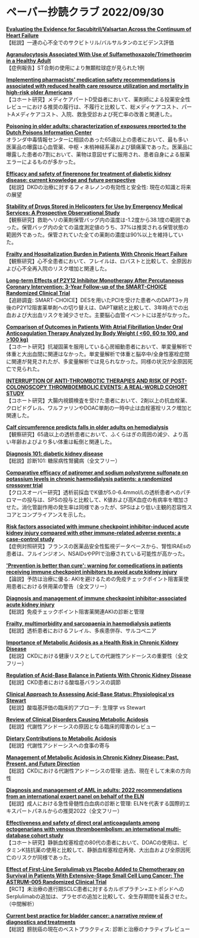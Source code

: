 # ペーパー抄読クラブ 2022/09/30

[**Evaluating the Evidence for Sacubitril/Valsartan Across the Continuum of Heart Failure**](https://pubmed.ncbi.nlm.nih.gov/36151917/)  
【総説】一連の心不全でのサクビトリル/バルサルタンのエビデンス評価

[**Agranulocytosis Associated With Use of Sulfamethoxazole/Trimethoprim in a Healthy Adult**](https://pubmed.ncbi.nlm.nih.gov/36165354/)  
【症例報告】ST合剤の使用により無顆粒球症が見られた1例

[**Implementing pharmacists' medication safety recommendations is associated with reduced health care resource utilization and mortality in high-risk older Americans**](https://pubmed.ncbi.nlm.nih.gov/36167762/)  
【コホート研究】メディケアパートD受益者において、薬剤師による投薬安全性レビューにおける推奨の履行は、不履行と比較して、総メディケアコスト、パートAメディケアコスト、入院、救急受診および死亡率の改善と関連した。

[**Poisoning in older adults: characterization of exposures reported to the Dutch Poisons Information Center**](https://pubmed.ncbi.nlm.nih.gov/36149343/)  
オランダ中毒情報センターに相談のあった65歳以上の患者において、最も多い医薬品の曝露は心血管薬、中枢・末梢神経系薬および鎮痛薬であった。医薬品に曝露した患者の7割において、薬物は意図せずに服用され、患者自身による服薬エラーによるものが多かった。

[**Efficacy and safety of finerenone for treatment of diabetic kidney disease: current knowledge and future perspective**](https://pubmed.ncbi.nlm.nih.gov/36174659/)  
【総説】DKDの治療に対するフィネレノンの有効性と安全性: 現在の知識と将来の展望

[**Stability of Drugs Stored in Helicopters for Use by Emergency Medical Services: A Prospective Observational Study**](https://pubmed.ncbi.nlm.nih.gov/35927113/)  
【観察研究】救助ヘリの薬剤保管バッグ内の温度は-1.2度から38.1度の範囲であった。保管バッグ内の全ての温度測定値のうち、37%は推奨される保管状態の範囲外であった。保管されていた全ての薬剤の濃度は90%以上を維持していた。

[**Frailty and Hospitalization Burden in Patients With Chronic Heart Failure**](https://pubmed.ncbi.nlm.nih.gov/36153181/)  
【観察研究】心不全患者において、フレイルは、ロバストと比較して、全原因および心不全再入院のリスク増加と関連した。

[**Long-term Effects of P2Y12 Inhibitor Monotherapy After Percutaneous Coronary Intervention: 3-Year Follow-up of the SMART-CHOICE Randomized Clinical Trial**](https://pubmed.ncbi.nlm.nih.gov/36169938/)  
【追跡調査: SMART-CHOICE】DESを用いたPCIを受けた患者へのDAPT3ヶ月後のP2Y12阻害薬単剤への切り替えは、DAPT継続と比較して、3年時点での出血および大出血リスクを減少させた。主要脳心血管イベントには差がなかった。

[**Comparison of Outcomes in Patients With Atrial Fibrillation Under Oral Anticoagulation Therapy Analyzed by Body Weight ( <60, 60 to 100, and >100 kg)**](https://pubmed.ncbi.nlm.nih.gov/36175253/)  
【コホート研究】抗凝固薬を服用している心房細動患者において、単変量解析で体重と大出血間に関連はなかった。単変量解析で体重と脳卒中/全身性塞栓症間に関連が発見されたが、多変量解析では見られなかった。同様の状況が全原因死亡で見られた。

[**INTERRUPTION OF ANTI-THROMBOTIC THERAPIES AND RISK OF POST-COLONOSCOPY THROMBOEMBOLIC EVENTS: A REAL-WORLD COHORT STUDY**](https://pubmed.ncbi.nlm.nih.gov/36167228/)  
【コホート研究】大腸内視鏡検査を受けた患者において、2剤以上の抗血栓薬、クロピドグレル、ワルファリンやDOAC単剤の一時中止は血栓塞栓リスク増加と関連した。

[**Calf circumference predicts falls in older adults on hemodialysis**](https://pubmed.ncbi.nlm.nih.gov/36155086/)  
【観察研究】65歳以上の透析患者において、ふくらはぎの周囲の減少、より高い年齢およびより多い体重は転倒と関連した。

[**Diagnosis 101: diabetic kidney disease**](https://pubmed.ncbi.nlm.nih.gov/36158143/)  
【総説】診断101: 糖尿病性腎臓病（全文フリー）

[**Comparative efficacy of patiromer and sodium polystyrene sulfonate on potassium levels in chronic haemodialysis patients: a randomized crossover trial**](https://pubmed.ncbi.nlm.nih.gov/36158152/)  
【クロスオーバー研究】透析前採血でK値が5.0-6.4mmol/Lの透析患者へのパチロマーの投与は、SPSの投与と比較して、K値および高K血症の有病率を増加させた。消化管副作用の発生率は同様であったが、SPSはより低い主観的忍容性スコアとコンプライアンスを示した。

[**Risk factors associated with immune checkpoint inhibitor-induced acute kidney injury compared with other immune-related adverse events: a case-control study**](https://pubmed.ncbi.nlm.nih.gov/36158153/)  
【症例対照研究】フランスの医薬品安全性監視データベースから、腎性IRAEsの患者は、フルインジオン、NSAIDsやPPIで治療されている可能性が高かった。

[**'Prevention is better than cure': warning for comedications in patients receiving immune checkpoint inhibitors to avoid acute kidney injury**](https://pubmed.ncbi.nlm.nih.gov/36158160/)  
【論説】予防は治療に優る: AKIを避けるための免疫チェックポイント阻害薬使用患者における併用薬の警告（全文フリー）

[**Diagnosis and management of immune checkpoint inhibitor-associated acute kidney injury**](https://pubmed.ncbi.nlm.nih.gov/36168055/)  
【総説】免疫チェックポイント阻害薬関連AKIの診断と管理

[**Frailty, multimorbidity and sarcopaenia in haemodialysis patients**](https://pubmed.ncbi.nlm.nih.gov/36172855/)  
【総説】透析患者におけるフレイル、多疾患併存、サルコペニア

[**Importance of Metabolic Acidosis as a Health Risk in Chronic Kidney Disease**](https://pubmed.ncbi.nlm.nih.gov/36175070/)  
【総説】CKDにおける健康リスクとしての代謝性アシドーシスの重要性（全文フリー）

[**Regulation of Acid-Base Balance in Patients With Chronic Kidney Disease**](https://pubmed.ncbi.nlm.nih.gov/36175071/)  
【総説】CKD患者における酸塩基バランスの調節

[**Clinical Approach to Assessing Acid-Base Status: Physiological vs Stewart**](https://pubmed.ncbi.nlm.nih.gov/36175072/)  
【総説】酸塩基評価の臨床的アプローチ: 生理学 vs Stewart

[**Review of Clinical Disorders Causing Metabolic Acidosis**](https://pubmed.ncbi.nlm.nih.gov/36175073/)  
【総説】代謝性アシドーシスの原因となる臨床的障害のレビュー

[**Dietary Contributions to Metabolic Acidosis**](https://pubmed.ncbi.nlm.nih.gov/36175075/)  
【総説】代謝性アシドーシスへの食事の寄与

[**Management of Metabolic Acidosis in Chronic Kidney Disease: Past, Present, and Future Direction**](https://pubmed.ncbi.nlm.nih.gov/36175079/)  
【総説】CKDにおける代謝性アシドーシスの管理: 過去、現在そして未来の方向性

[**Diagnosis and management of AML in adults: 2022 recommendations from an international expert panel on behalf of the ELN**](https://pubmed.ncbi.nlm.nih.gov/35797463/)  
【総説】成人における急性骨髄性白血病の診断と管理: ELNを代表する国際的エキスパートパネルからの推奨2022（全文フリー）

[**Effectiveness and safety of direct oral anticoagulants among octogenarians with venous thromboembolism: an international multi-database cohort study**](https://pubmed.ncbi.nlm.nih.gov/36150513/)  
【コホート研究】静脈血栓塞栓症の80代の患者において、DOACの使用は、ビタミンK拮抗薬の使用と比較して、静脈血栓塞栓症再発、大出血および全原因死亡のリスクが同様であった。

[**Effect of First-Line Serplulimab vs Placebo Added to Chemotherapy on Survival in Patients With Extensive-Stage Small Cell Lung Cancer: The ASTRUM-005 Randomized Clinical Trial**](https://pubmed.ncbi.nlm.nih.gov/36166026/)  
【RCT】未治療の進行期SCLC患者に対するカルボプラチン+エトポシドへのSerplulimabの追加は、プラセボの追加と比較して、全生存期間を延長させた。（中間解析）

[**Current best practice for bladder cancer: a narrative review of diagnostics and treatments**](https://pubmed.ncbi.nlm.nih.gov/36174585/)  
【総説】膀胱癌の現在のベストプラクティス: 診断と治療のナラティブレビュー